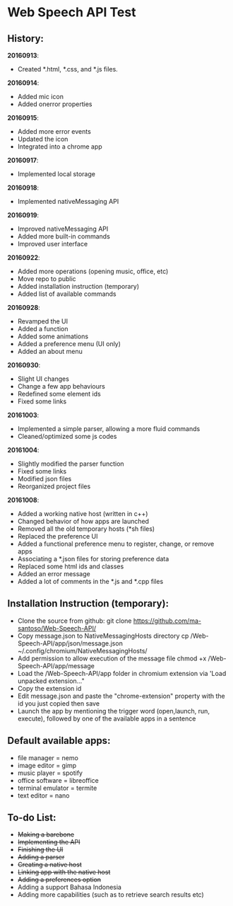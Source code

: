 # Web Speech API Test
## History:
**20160913**: 
* Created *.html, *.css, and *.js files.

**20160914**:
* Added mic icon
* Added onerror properties

**20160915**:
* Added more error events
* Updated the icon
* Integrated into a chrome app

**20160917**:
* Implemented local storage

**20160918**:
* Implemented nativeMessaging API

**20160919**:
* Improved nativeMessaging API
* Added more built-in commands
* Improved user interface

**20160922**:
* Added more operations (opening music, office, etc)
* Move repo to public
* Added installation instruction (temporary)
* Added list of available commands

**20160928**:
* Revamped the UI
* Added a function
* Added some animations
* Added a preference menu (UI only)
* Added an about menu

**20160930**:
* Slight UI changes
* Change a few app behaviours
* Redefined some element ids
* Fixed some links

**20161003**:
* Implemented a simple parser, allowing a more fluid commands
* Cleaned/optimized some js codes

**20161004**:
* Slightly modified the parser function
* Fixed some links
* Modified json files
* Reorganized project files

**20161008**:
* Added a working native host (written in c++)
* Changed behavior of how apps are launched
* Removed all the old temporary hosts (*sh files)
* Replaced the preference UI
* Added a functional preference menu to register, change, or remove apps
* Associating a *.json files for storing preference data
* Replaced some html ids and classes
* Added an error message
* Added a lot of comments in the *.js and *.cpp files

## Installation Instruction (temporary):
* Clone the source from github:
    git clone https://github.com/ma-santoso/Web-Speech-API/
* Copy message.json to NativeMessagingHosts directory
    cp /Web-Speech-API/app/json/message.json ~/.config/chromium/NativeMessagingHosts/
* Add permission to allow execution of the message file
    chmod +x /Web-Speech-API/app/message
* Load the /Web-Speech-API/app folder in chromium extension via 'Load unpacked extension..."
* Copy the extension id
* Edit message.json and paste the "chrome-extension" property with the id you just copied then save
* Launch the app by mentioning the trigger word (open,launch, run, execute), followed by one of the available apps in a sentence

## Default available apps:
* file manager = nemo
* image editor = gimp
* music player = spotify
* office software = libreoffice
* terminal emulator = termite
* text editor = nano

## To-do List:
* ~~Making a barebone~~
* ~~Implementing the API~~
* ~~Finishing the UI~~
* ~~Adding a parser~~
* ~~Creating a native host~~
* ~~Linking app with the native host~~
* ~~Adding a preferences option~~
* Adding a support Bahasa Indonesia
* Adding more capabilities (such as to retrieve search results etc)
